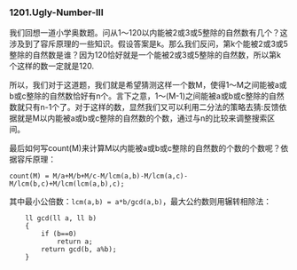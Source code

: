 ### 1201.Ugly-Number-III

我们回想一道小学奥数题。问从1～120以内能被2或3或5整除的自然数有几个？这涉及到了容斥原理的一些知识。假设答案是k。那么我们反问，第k个能被2或3或5整除的自然数是谁？因为120恰好就是一个能被2或3或5整除的自然数，所以第k个这样的数一定就是120.

所以，我们对于这道题，我们就是希望猜测这样一个数M，使得1～M之间能被a或b或c整除的自然数恰好有n个。言下之意，1～(M-1)之间能被a或b或c整除的自然数就只有n-1个了。对于这样的数，显然我们又可以利用二分法的策略去猜:反馈依据就是M以内能被a或b或c整除的自然数的个数，通过与n的比较来调整搜索区间。

最后如何写count(M)来计算M以内能被a或b或c整除的自然数的个数的个数呢？依据容斥原理：
```
count(M) = M/a+M/b+M/c-M/lcm(a,b)-M/lcm(a,c)-M/lcm(b,c)+M/lcm(lcm(a,b),c);
```
其中最小公倍数：```lcm(a,b) = a*b/gcd(a,b)```，最大公约数则用辗转相除法：
```
    ll gcd(ll a, ll b)
    {
        if (b==0)
            return a;
        return gcd(b, a%b);
    }
```    
